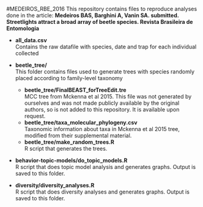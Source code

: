 #MEDEIROS_RBE_2016
This repository contains files to reproduce analyses done in the article:
**Medeiros BAS, Barghini A, Vanin SA. submitted. Streetlights attract a broad array of beetle species.
Revista Brasileira de Entomologia**

* **all_data.csv**  
Contains the raw datafile with species, date and trap for each individual collected

* **beetle_tree/**  
This folder contains files used to generate trees with species randomly placed according to family-level taxonomy
  * **beetle_tree/FinalBEAST_forTreeEdit.tre**  
MCC tree from Mckenna et al 2015. This file was not generated by ourselves and was not made publicly available by the original authors, so is not added to this repository. It is available upon request.
  * **beetle_tree/taxa_molecular_phylogeny.csv**  
Taxonomic information about taxa in Mckenna et al 2015 tree, modified from their supplemental material.
  * **beetle_tree/make_random_trees.R**  
R script that generates the trees.

* **behavior-topic-models/do_topic_models.R**  
R script that does topic model analysis and generates graphs. Output is saved to this folder.

* **diversity/diversity_analyses.R**  
R script that does diversity analyses and generates graphs. Output is saved to this folder.
